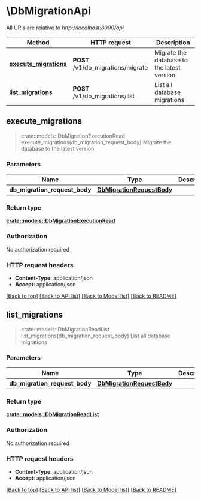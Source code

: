 # \DbMigrationApi

All URIs are relative to *http://localhost:8000/api*

Method | HTTP request | Description
------------- | ------------- | -------------
[**execute_migrations**](DbMigrationApi.md#execute_migrations) | **POST** /v1/db_migrations/migrate | Migrate the database to the latest version
[**list_migrations**](DbMigrationApi.md#list_migrations) | **POST** /v1/db_migrations/list | List all database migrations



## execute_migrations

> crate::models::DbMigrationExecutionRead execute_migrations(db_migration_request_body)
Migrate the database to the latest version

### Parameters


Name | Type | Description  | Required | Notes
------------- | ------------- | ------------- | ------------- | -------------
**db_migration_request_body** | [**DbMigrationRequestBody**](DbMigrationRequestBody.md) |  | [required] |

### Return type

[**crate::models::DbMigrationExecutionRead**](DbMigrationExecutionRead.md)

### Authorization

No authorization required

### HTTP request headers

- **Content-Type**: application/json
- **Accept**: application/json

[[Back to top]](#) [[Back to API list]](../README.md#documentation-for-api-endpoints) [[Back to Model list]](../README.md#documentation-for-models) [[Back to README]](../README.md)


## list_migrations

> crate::models::DbMigrationReadList list_migrations(db_migration_request_body)
List all database migrations

### Parameters


Name | Type | Description  | Required | Notes
------------- | ------------- | ------------- | ------------- | -------------
**db_migration_request_body** | [**DbMigrationRequestBody**](DbMigrationRequestBody.md) |  | [required] |

### Return type

[**crate::models::DbMigrationReadList**](DbMigrationReadList.md)

### Authorization

No authorization required

### HTTP request headers

- **Content-Type**: application/json
- **Accept**: application/json

[[Back to top]](#) [[Back to API list]](../README.md#documentation-for-api-endpoints) [[Back to Model list]](../README.md#documentation-for-models) [[Back to README]](../README.md)

